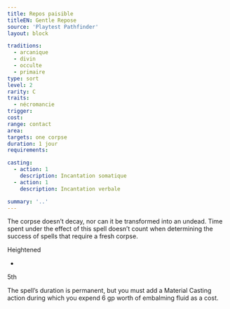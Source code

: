 ```yaml
---
title: Repos paisible
titleEN: Gentle Repose
source: 'Playtest Pathfinder'
layout: block

traditions:
  - arcanique
  - divin
  - occulte
  - primaire
type: sort
level: 2
rarity: C
traits:
  - nécromancie
trigger: 
cost: 
range: contact
area: 
targets: one corpse
duration: 1 jour
requirements: 

casting:
  - action: 1
    description: Incantation somatique
  - action: 1
    description: Incantation verbale

summary: '..'
---
```

The corpse doesn’t decay, nor can it be transformed into an undead. Time spent under the effect of this spell doesn’t count when determining the success of spells that require a fresh corpse.

Heightened

-

5th

The spell’s duration is permanent, but you must add a Material Casting action during which you expend 6 gp worth of embalming fluid as a cost.